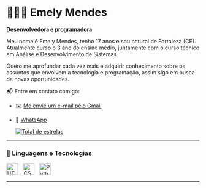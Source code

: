 # 👩🏻‍💻 Emely Mendes

**Desenvolvedora e programadora**

Meu nome é Emely Mendes, tenho 17 anos e sou natural de Fortaleza (CE). 
Atualmente curso o 3 ano do ensino médio, juntamente com o curso técnico em Análise e Desenvolvimento de Sistemas.

Quero me aprofundar cada vez mais e adquirir conhecimento sobre os assuntos que envolvem a tecnologia e programação, assim sigo em busca de novas oportunidades.

📬 Entre em contato comigo:  
- ✉️ [Me envie um e-mail pelo Gmail](https://mail.google.com/mail/?view=cm&fs=1&to=sampaioemely1508@gmail.com)  
- 📱 [WhatsApp](https://wa.me/5585985092082)  


    <a href="https://github.com/emely-mendes?tab=repositories&sort=stargazers">
  <img
    alt="Total de estrelas"
    title="Total de estrelas GitHub"
    src="https://custom-icon-badges.demolab.com/github/stars/emely-mendes?color=55960c&style=for-the-badge&labelColor=488207&logo=star&label=estrelas"
  />
</a>
    
</p>

---
### 🤖 Linguagens e Tecnologias

<img 
    align="left" 
    alt="HTML"
    title="HTML" 
    width="30px" 
    style="padding-right: 10px;" 
    src="https://cdn.jsdelivr.net/gh/devicons/devicon@latest/icons/html5/html5-original.svg" 
/>
<img 
    align="left" 
    alt="CSS" 
    title="CSS"
    width="30px" 
    style="padding-right: 10px;" 
    src="https://cdn.jsdelivr.net/gh/devicons/devicon@latest/icons/css3/css3-original.svg" 
/>
<img 
    align="left" 
    alt="Python" 
    title="Python"
    width="30px" 
    style="padding-right: 10px;" 
    src="https://cdn.jsdelivr.net/gh/devicons/devicon@latest/icons/python/python-original.svg" 
/>

<br/>
<br/>


--- 
